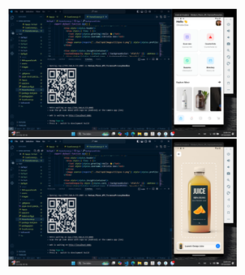 <p float="left">
    <img src="2024-10-07 230641.png" width="450" />
    <img src="2024-10-07230552.png" width="450" />
</p>